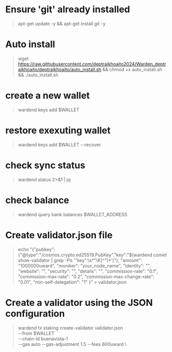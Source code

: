 # Ensure 'git' already installed
> apt-get update -y && apt-get install git -y
# Auto install
> wget https://raw.githubusercontent.com/deptraikhoaito2024/Warden_deptraikhoaito/deptraikhoaito/auto_install.sh && chmod +x auto_install.sh && ./auto_install.sh
# create a new wallet
> wardend keys add $WALLET

# restore exexuting wallet
> wardend keys add $WALLET --recover

# check sync status
> wardend status 2>&1 | jq 

# check balance
> wardend query bank balances $WALLET_ADDRESS 


# Create validator.json file

> echo "{\"pubkey\":{\"@type\":\"/cosmos.crypto.ed25519.PubKey\",\"key\":\"$(wardend comet show-validator | grep -Po '\"key\":\s*\"\K[^"]*')\"},
    \"amount\": \"1000000uward\",
    \"moniker\": \"your_node_name\",
    \"identity\": \"\",
    \"website\": \"\",
    \"security\": \"\",
    \"details\": \"\",
    \"commission-rate\": \"0.1\",
    \"commission-max-rate\": \"0.2\",
    \"commission-max-change-rate\": \"0.01\",
    \"min-self-delegation\": \"1\"
}" > validator.json

# Create a validator using the JSON configuration
> wardend tx staking create-validator validator.json \
    --from $WALLET \
    --chain-id buenavista-1 \
	--gas auto --gas-adjustment 1.5 --fees 600uward \


